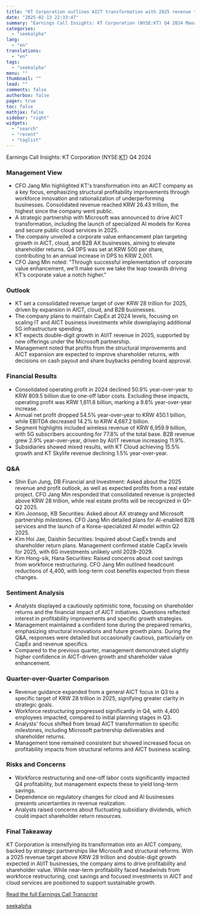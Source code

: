 ```yaml
---
title: "KT Corporation outlines AICT transformation with 2025 revenue target above KRW 28T"
date: "2025-02-13 22:33:47"
summary: "Earnings Call Insights: KT Corporation (NYSE:KT) Q4 2024 Management View CFO Jang Min highlighted KT's transformation into an AICT company as a key focus, emphasizing structural profitability improvements through workforce innovation and rationalization of underperforming businesses. Consolidated revenue reached KRW 26.43 trillion, the highest since the company went public. A..."
categories:
  - "seekalpha"
lang:
  - "en"
translations:
  - "en"
tags:
  - "seekalpha"
menu: ""
thumbnail: ""
lead: ""
comments: false
authorbox: false
pager: true
toc: false
mathjax: false
sidebar: "right"
widgets:
  - "search"
  - "recent"
  - "taglist"
---
```


Earnings Call Insights: KT Corporation (NYSE:[KT](https://seekingalpha.com/symbol/KT "KT Corporation")) Q4 2024

### Management View

* CFO Jang Min highlighted KT's transformation into an AICT company as a key focus, emphasizing structural profitability improvements through workforce innovation and rationalization of underperforming businesses. Consolidated revenue reached KRW 26.43 trillion, the highest since the company went public.
* A strategic partnership with Microsoft was announced to drive AICT transformation, including the launch of specialized AI models for Korea and secure public cloud services in 2025.
* The company unveiled a corporate value enhancement plan targeting growth in AICT, cloud, and B2B AX businesses, aiming to elevate shareholder returns. Q4 DPS was set at KRW 500 per share, contributing to an annual increase in DPS to KRW 2,001.
* CFO Jang Min noted: "Through successful implementation of corporate value enhancement, we'll make sure we take the leap towards driving KT’s corporate value a notch higher."

### Outlook

* KT set a consolidated revenue target of over KRW 28 trillion for 2025, driven by expansion in AICT, cloud, and B2B businesses.
* The company plans to maintain CapEx at 2024 levels, focusing on scaling IT and AICT business investments while downplaying additional 5G infrastructure spending.
* KT expects double-digit growth in AI/IT revenue in 2025, supported by new offerings under the Microsoft partnership.
* Management noted that profits from the structural improvements and AICT expansion are expected to improve shareholder returns, with decisions on cash payout and share buybacks pending board approval.

### Financial Results

* Consolidated operating profit in 2024 declined 50.9% year-over-year to KRW 809.5 billion due to one-off labor costs. Excluding these impacts, operating profit was KRW 1,811.8 billion, marking a 9.8% year-over-year increase.
* Annual net profit dropped 54.5% year-over-year to KRW 450.1 billion, while EBITDA decreased 14.2% to KRW 4,687.2 billion.
* Segment highlights included wireless revenue of KRW 6,959.9 billion, with 5G subscribers accounting for 77.8% of the total base. B2B revenue grew 2.9% year-over-year, driven by AI/IT revenue increasing 11.9%.
* Subsidiaries showed mixed results, with KT Cloud achieving 15.5% growth and KT Skylife revenue declining 1.5% year-over-year.

### Q&A

* Shin Eun Jung, DB Financial and Investment: Asked about the 2025 revenue and profit outlook, as well as expected profits from a real estate project. CFO Jang Min responded that consolidated revenue is projected above KRW 28 trillion, while real estate profits will be recognized in Q1–Q2 2025.
* Kim Joonsop, KB Securities: Asked about AX strategy and Microsoft partnership milestones. CFO Jang Min detailed plans for AI-enabled B2B services and the launch of a Korea-specialized AI model within Q2 2025.
* Kim Hoi Jae, Daishin Securities: Inquired about CapEx trends and shareholder return plans. Management confirmed stable CapEx levels for 2025, with 6G investments unlikely until 2028–2029.
* Kim Hong-sik, Hana Securities: Raised concerns about cost savings from workforce restructuring. CFO Jang Min outlined headcount reductions of 4,400, with long-term cost benefits expected from these changes.

### Sentiment Analysis

* Analysts displayed a cautiously optimistic tone, focusing on shareholder returns and the financial impact of AICT initiatives. Questions reflected interest in profitability improvements and specific growth strategies.
* Management maintained a confident tone during the prepared remarks, emphasizing structural innovations and future growth plans. During the Q&A, responses were detailed but occasionally cautious, particularly on CapEx and revenue specifics.
* Compared to the previous quarter, management demonstrated slightly higher confidence in AICT-driven growth and shareholder value enhancement.

### Quarter-over-Quarter Comparison

* Revenue guidance expanded from a general AICT focus in Q3 to a specific target of KRW 28 trillion in 2025, signifying greater clarity in strategic goals.
* Workforce restructuring progressed significantly in Q4, with 4,400 employees impacted, compared to initial planning stages in Q3.
* Analysts' focus shifted from broad AICT transformation to specific milestones, including Microsoft partnership deliverables and shareholder returns.
* Management tone remained consistent but showed increased focus on profitability impacts from structural reforms and AICT business scaling.

### Risks and Concerns

* Workforce restructuring and one-off labor costs significantly impacted Q4 profitability, but management expects these to yield long-term savings.
* Dependence on regulatory changes for cloud and AI businesses presents uncertainties in revenue realization.
* Analysts raised concerns about fluctuating subsidiary dividends, which could impact shareholder return resources.

### Final Takeaway

KT Corporation is intensifying its transformation into an AICT company, backed by strategic partnerships like Microsoft and structural reforms. With a 2025 revenue target above KRW 28 trillion and double-digit growth expected in AI/IT businesses, the company aims to drive profitability and shareholder value. While near-term profitability faced headwinds from workforce restructuring, cost savings and focused investments in AICT and cloud services are positioned to support sustainable growth.

[Read the full Earnings Call Transcript](https://seekingalpha.com/symbol/KT/earnings/transcripts)

[seekalpha](https://seekingalpha.com/news/4408043-kt-corporation-outlines-aict-transformation-with-2025-revenue-target-above-krw-28t)
